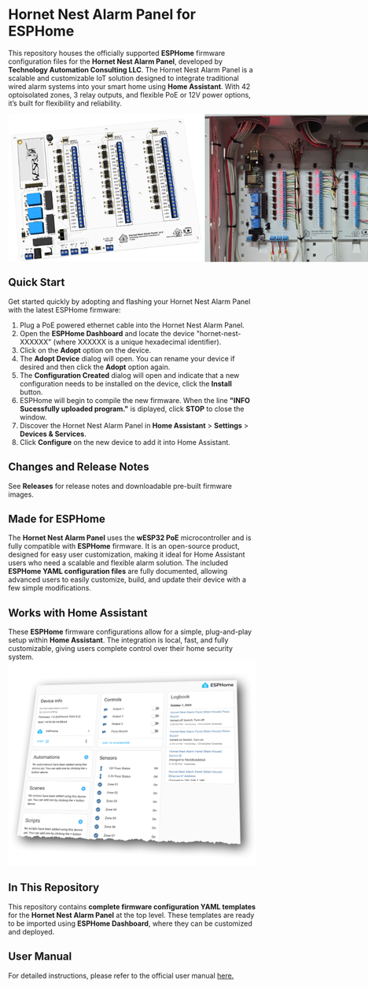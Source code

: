 # Hornet Nest Alarm Panel for ESPHome

This repository houses the officially supported **ESPHome** firmware configuration files for the **Hornet Nest Alarm Panel**, developed by **Technology Automation Consulting LLC**. The Hornet Nest Alarm Panel is a scalable and customizable IoT solution designed to integrate traditional wired alarm systems into your smart home using **Home Assistant**. With 42 optoisolated zones, 3 relay outputs, and flexible PoE or 12V power options, it’s built for flexibility and reliability.

<div style="display: flex; justify-content: space-between;">
  <img src="images/3D_AlarmPanel_2024-10-06.png" alt="3D Model" width="400"/>
  <img src="images/hornet-nest-operational.jpg" alt="Installed" width="400"/>
</div>

## Quick Start

Get started quickly by adopting and flashing your Hornet Nest Alarm Panel with the latest ESPHome firmware:

1. Plug a PoE powered ethernet cable into the Hornet Nest Alarm Panel.
2. Open the **ESPHome Dashboard** and locate the device "hornet-nest-XXXXXX" (where XXXXXX is a unique hexadecimal identifier).
3. Click on the **Adopt** option on the device.
4. The **Adopt Device** dialog will open.  You can rename your device if desired and then click the **Adopt** option again.
5. The **Configuration Created** dialog will open and indicate that a new configuration needs to be installed on the device, click the **Install** button.
6. ESPHome will begin to compile the new firmware. When the line **"INFO Sucessfully uploaded program."** is diplayed, click **STOP** to close the window.
4. Discover the Hornet Nest Alarm Panel in **Home Assistant** > **Settings** > **Devices & Services**.
5. Click **Configure** on the new device to add it into Home Assistant.

## Changes and Release Notes

See **Releases** for release notes and downloadable pre-built firmware images.

## Made for ESPHome

The **Hornet Nest Alarm Panel** uses the **wESP32 PoE** microcontroller and is fully compatible with **ESPHome** firmware. It is an open-source product, designed for easy user customization, making it ideal for Home Assistant users who need a scalable and flexible alarm solution. The included **ESPHome YAML configuration files** are fully documented, allowing advanced users to easily customize, build, and update their device with a few simple modifications.

## Works with Home Assistant

These **ESPHome** firmware configurations allow for a simple, plug-and-play setup within **Home Assistant**. The integration is local, fast, and fully customizable, giving users complete control over their home security system.
<img src="images/esphome-integrated.png" alt="ESPHome Device" width="600">

## In This Repository

This repository contains **complete firmware configuration YAML templates** for the **Hornet Nest Alarm Panel** at the top level. These templates are ready to be imported using **ESPHome Dashboard**, where they can be customized and deployed.

## User Manual

For detailed instructions, please refer to the official user manual [here.](hnap-user-manual.pdf)